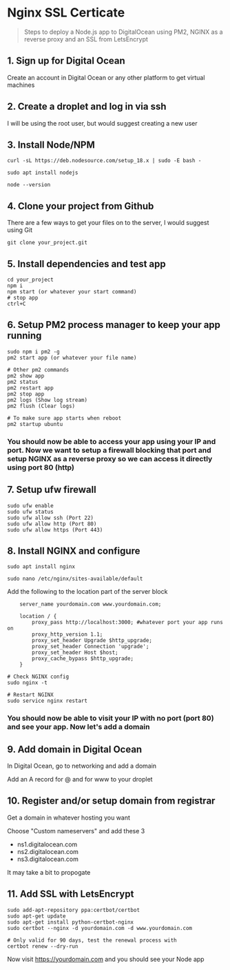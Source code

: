 # Nginx SSL Certicate

> Steps to deploy a Node.js app to DigitalOcean using PM2, NGINX as a reverse proxy and an SSL from LetsEncrypt

## 1. Sign up for Digital Ocean

Create an account in Digital Ocean or any other platform to get virtual machines

## 2. Create a droplet and log in via ssh

I will be using the root user, but would suggest creating a new user

## 3. Install Node/NPM

```
curl -sL https://deb.nodesource.com/setup_18.x | sudo -E bash -

sudo apt install nodejs

node --version
```

## 4. Clone your project from Github

There are a few ways to get your files on to the server, I would suggest using Git

```
git clone your_project.git
```

## 5. Install dependencies and test app

```
cd your_project
npm i
npm start (or whatever your start command)
# stop app
ctrl+C
```

## 6. Setup PM2 process manager to keep your app running

```
sudo npm i pm2 -g
pm2 start app (or whatever your file name)

# Other pm2 commands
pm2 show app
pm2 status
pm2 restart app
pm2 stop app
pm2 logs (Show log stream)
pm2 flush (Clear logs)

# To make sure app starts when reboot
pm2 startup ubuntu
```

### You should now be able to access your app using your IP and port. Now we want to setup a firewall blocking that port and setup NGINX as a reverse proxy so we can access it directly using port 80 (http)

## 7. Setup ufw firewall

```
sudo ufw enable
sudo ufw status
sudo ufw allow ssh (Port 22)
sudo ufw allow http (Port 80)
sudo ufw allow https (Port 443)
```

## 8. Install NGINX and configure

```
sudo apt install nginx

sudo nano /etc/nginx/sites-available/default
```

Add the following to the location part of the server block

```
    server_name yourdomain.com www.yourdomain.com;

    location / {
        proxy_pass http://localhost:3000; #whatever port your app runs on
        proxy_http_version 1.1;
        proxy_set_header Upgrade $http_upgrade;
        proxy_set_header Connection 'upgrade';
        proxy_set_header Host $host;
        proxy_cache_bypass $http_upgrade;
    }
```

```
# Check NGINX config
sudo nginx -t

# Restart NGINX
sudo service nginx restart
```

### You should now be able to visit your IP with no port (port 80) and see your app. Now let's add a domain

## 9. Add domain in Digital Ocean

In Digital Ocean, go to networking and add a domain

Add an A record for @ and for www to your droplet

## 10. Register and/or setup domain from registrar

Get a domain in whatever hosting you want

Choose "Custom nameservers" and add these 3

-   ns1.digitalocean.com
-   ns2.digitalocean.com
-   ns3.digitalocean.com

It may take a bit to propogate

## 11. Add SSL with LetsEncrypt

```
sudo add-apt-repository ppa:certbot/certbot
sudo apt-get update
sudo apt-get install python-certbot-nginx
sudo certbot --nginx -d yourdomain.com -d www.yourdomain.com

# Only valid for 90 days, test the renewal process with
certbot renew --dry-run
```

Now visit https://yourdomain.com and you should see your Node app
